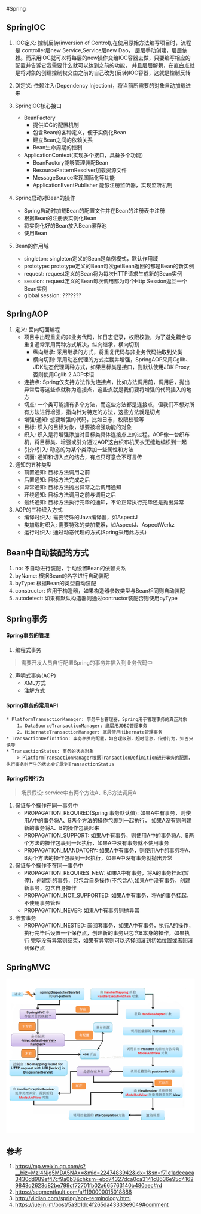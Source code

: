 #Spring
## SpringIOC
1. IOC定义: 控制反转(inversion of Control),在使用原始方法编写项目时，流程是 controller层new Service,Service层new Dao，
    层层手动创建，层层依赖。而采用IOC就可以将每层的new操作交给IOC容器去做，只要编写相应的配置并告诉它我需要什么就可以达到之前的功能，
    并且层层解耦，在直白点就是将对象的创建控制权交由之前的自己改为(反转)IOC容器，这就是控制反转
2. DI定义: 依赖注入(Dependency Injection)，将当前所需要的对象自动加载进来
4. SpringIOC核心接口
    * BeanFactory
        * 提供IOC的配置机制
        * 包含Bean的各种定义，便于实例化Bean
        * 建立Bean之间的依赖关系
        * Bean生命周期的控制
    * ApplicationContext(实现多个接口，具备多个功能)
        * BeanFactory能够管理装配Bean
        * ResourcePatternResolver加载资源文件
        * MessageSource实现国际化等功能
        * ApplicationEventPublisher 能够注册监听器，实现监听机制
        
3. Spring启动对Bean的操作
    * Spring启动时加载Bean的配置文件并在Bean的注册表中注册
    * 根据Bean的注册表实例化Bean
    * 将实例化好的Bean放入Bean缓存池
    * 使用Bean
4. Bean的作用域
    * singleton: singleton定义的Bean是单例模式，默认作用域
    * prototype: prototype定义的Bean每次getBean返回的都是Bean的新实例
    * request: request定义的Bean将为每次HTTP请求生成新的Bean实例
    * session: request定义的Bean每次调用都为每个Http Session返回一个Bean实例
    * global session: ???????
## SpringAOP
1. 定义: 面向切面编程
    * 项目中出现重复的非业务代码，如日志记录，权限校验，为了避免耦合与重复通常采用两种方式解决，纵向继承，横向切割
        * 纵向继承: 采用继承的方式，将重复代码与非业务代码抽取到父类
        * 横向切割: 采用动态代理的方式拦截并增强，SpringAOP采用Cglib、JDK动态代理两种方式，如果目标类是接口，则默认使用JDK Proxy,否则使用Cglib
2.AOP术语
    * 连接点: Spring仅支持方法作为连接点，比如方法调用前，调用后，抛出异常后等这些点就称为连接点，这些点就是我们要将增强的代码插入的地方
    * 切点: 一个类可能拥有多个方法，而这些方法都是连接点，但我们不想对所有方法进行增强，指向针对特定的方法，这些方法就是切点
    * 增强/通知: 想要增强的代码，比如日志，权限校验等
    * 目标: 织入的目标对象，想要被增强功能的对象
    * 织入:  织入是将增强添加对目标类具体连接点上的过程。AOP像一台织布机，将目标类、增强或引介通过AOP这台织布机天衣无缝地编织到一起
    * 引介/引入: 动态的为某个类添加一些属性和方法
    * 切面: 通知和切入点的结合，有点只可意会不可言传
3. 通知的五种类型
    * 前置通知: 目标方法调用之前
    * 后置通知: 目标方法完成之后
    * 异常通知: 目标方法抛出异常之后调用通知
    * 环绕通知: 目标方法调用之前与调用之后
    * 最终通知: 目标方法执行完毕的通知，不论正常执行完毕还是抛出异常
4. AOP的三种织入方式
    * 编译时织入: 需要特殊的Java编译器，如AspectJ
    * 类加载时织入: 需要特殊的类加载器，如AspectJ、AspectWerkz
    * 运行时织入: 通过动态代理的方式(Spring采用此方式)
## Bean中自动装配的方式
1. no: 不自动进行装配，手动设置Bean的依赖关系
2. byName: 根据Bean的名字进行自动装配
3. byType: 根据Bean的类型自动装配
4. constructor: 应用于构造器，如果构造器参数类型与Bean相同则自动装配
5. autodetect: 如果有默认构造器则通过contructor装配否则使用byType
## Spring事务
#### Spring事务的管理
1. 编程式事务
> 需要开发人员自行配置Spring的事务并插入到业务代码中
2. 声明式事务(AOP)
    * XML方式
    * 注解方式
#### Spring事务的常用API
    * PlatformTransactionManager: 事务平台管理器，Spring用于管理事务的真正对象
        1. DataSourceTransactionManager: 底层用JDBC管理事务
        2. HibernateTransactionManager: 底层使用Hibernate管理事务
    * TransactionDefinition: 事务相关的配置，如合理级别，超时信息，传播行为，知否只读等
    * TransactionStatus: 事务的状态对象
        > PlatformTransactionManager根据TransactionDefinition进行事务的配置，执行事务时产生的状态会记录到TransactionStatus
#### Spring传播行为
> 场景假设: service中有两个方法A、B,B方法调用A
1. 保证多个操作在同一事务中
    * PROPAGATION_REQUIRED(Spring 事务默认值): 如果A中有事务，则使用A中的事务将A、B两个方法的操作包裹到一起执行，
        如果A没有则创建新的事务将A、B的操作包裹起来
    * PROPAGATION_SUPPORT: 如果A中有事务，则使用A中的事务将A、B两个方法的操作包裹到一起执行，如果A中没有事务就不使用事务
    * PROPAGATION_MANDATORY: 如果A中有事务，则使用A中的事务将A、B两个方法的操作包裹到一起执行，如果A中没有事务就抛出异常
2. 保证多个操作不在同一事务中
    * PROPAGATION_REQUIRES_NEW: 如果A中有事务，将A的事务挂起(暂停)，创建新的事务，只包含自身操作(不包含A),如果A中没有事务，创建新事务，包含自身操作
    * PROPAGATION_NOT_SUPPORTED: 如果A中有事务，将A的事务挂起，不使用事务管理
    * PROPAGATION_NEVER: 如果A中有事务则抛异常
3. 嵌套事务
    * PROPAGATION_NESTED: 嵌回套事务，如果A中有事务，执行A的操作，执行完毕后设置一个保存点，创建新的事务只包含B本身的操作，如果执行
        完毕没有异常则结束，如果有异常则可以选择回滚到初始位置或者回滚到保存点
## SpringMVC
![](./springmvc.png)
## 参考
1. https://mp.weixin.qq.com/s?__biz=MzI4Njg5MDA5NA==&mid=2247483942&idx=1&sn=f71e1adeeaea3430dd989ef47cf9a0b3&chksm=ebd74327dca0ca3141c8636e95d41629843d2623d82be799cf72701fb02a665763140b480aec#rd
2. https://segmentfault.com/a/1190000015018888
3. http://yiidian.com/spring/aop-terminology.html
4. https://juejin.im/post/5a3b1dc4f265da43333e9049#comment